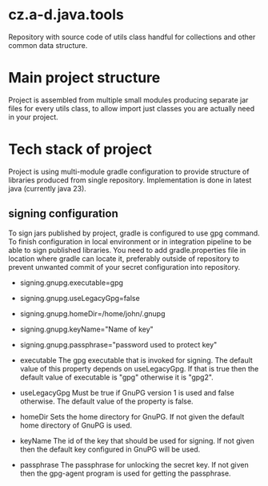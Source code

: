 # cz.a-d.java.tools

Repository with source code of utils class handful for collections and other common data structure.

# Main project structure

Project is assembled from multiple small modules producing separate jar files for every utils class, to allow import
just classes you are actually need in your project.

# Tech stack of project

Project is using multi-module gradle configuration to provide structure of libraries produced from single repository.
Implementation is done in latest java (currently java 23). 

## signing configuration
To sign jars published by project, gradle is configured to use gpg command. To finish configuration in local environment
or in integration pipeline to be able to sign published libraries. You need to add gradle.properties file in location 
where gradle can locate it, preferably outside of repository to prevent unwanted commit of your secret configuration 
into repository. 
- signing.gnupg.executable=gpg
- signing.gnupg.useLegacyGpg=false
- signing.gnupg.homeDir=/home/john/.gnupg
- signing.gnupg.keyName="Name of key"
- signing.gnupg.passphrase="password used to protect key"

- executable The gpg executable that is invoked for signing. The default value of this property depends on useLegacyGpg. 
If that is true then the default value of executable is "gpg" otherwise it is "gpg2".
- useLegacyGpg Must be true if GnuPG version 1 is used and false otherwise. The default value of the property is false.
- homeDir Sets the home directory for GnuPG. If not given the default home directory of GnuPG is used.
- keyName The id of the key that should be used for signing. If not given then the default key configured in GnuPG will
be used.
- passphrase The passphrase for unlocking the secret key. If not given then the gpg-agent program is used for getting
the passphrase.

